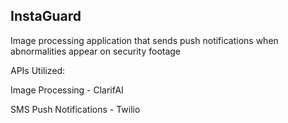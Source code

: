 ## InstaGuard
Image processing application that sends push notifications when abnormalities appear on security footage


APIs Utilized:

Image Processing - ClarifAI

SMS Push Notifications - Twilio
